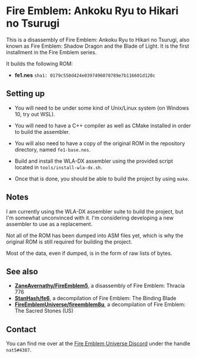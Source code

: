 
# Fire Emblem: Ankoku Ryu to Hikari no Tsurugi

This is a disassembly of Fire Emblem: Ankoku Ryu to Hikari no Tsurugi, also known as Fire Emblem: Shadow Dragon and the Blade of Light. It is the first installment in the Fire Emblem series.

It builds the following ROM:

- **fe1.nes** `sha1: 0179c550d424e0397496078789e7b116601d120c`

## Setting up

- You will need to be under some kind of Unix/Linux system (on Windows 10, try out WSL).
- You will need to have a C++ compiler as well as CMake installed in order to build the assembler.
- You will also need to have a copy of the original ROM in the repository directory, named `fe1-base.nes`.

- Build and install the WLA-DX assembler using the provided script located in `tools/install-wla-dx.sh`.
- Once that is done, you should be able to build the project by using `make`.

## Notes

I am currently using the WLA-DX assembler suite to build the project, but I'm somewhat unconvinced with it. I'm considering developing a new assembler to use as a replacement.

Not all of the ROM has been dumped into ASM files yet, which is why the original ROM is still required for building the project.

Most of the data, even if dumped, is in the form of raw lists of bytes.

## See also

* [**ZaneAvernathy/FireEmblem5**](https://github.com/ZaneAvernathy/FireEmblem5), a disassembly of Fire Emblem: Thracia 776
* [**StanHash/fe6**](https://github.com/StanHash/fe6), a decompilation of Fire Emblem: The Binding Blade
* [**FireEmblemUniverse/fireemblem8u**](https://github.com/FireEmblemUniverse/fireemblem8u), a decompilation of Fire Emblem: The Sacred Stones (US)

## Contact

You can find me over at the [Fire Emblem Universe Discord](https://feuniverse.us/t/feu-discord-server/1480?u=stanh) under the handle `nat5#4387`.
